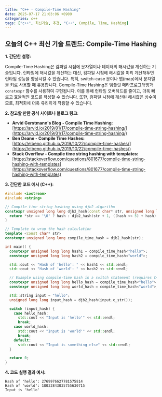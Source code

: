```yaml
---
title: "C++ - Compile-Time Hashing"
date: 2025-07-17 21:03:06 +0900
categories: c++
tags: ["c++", 최신기술, 추천, "C++", Compile, Time, Hashing]
---
```


## 오늘의 C++ 최신 기술 트렌드: **Compile-Time Hashing**

**1. 간단한 설명:**

Compile-Time Hashing은 컴파일 시점에 문자열이나 데이터의 해시값을 계산하는 기술입니다. 런타임에 해시값을 계산하는 대신, 컴파일 시점에 해시값을 미리 계산해두면 런타임 성능을 향상시킬 수 있습니다. 특히, switch-case 문이나 맵(map)에서 문자열을 키로 사용할 때 유용합니다. Compile-Time Hashing은 템플릿 메타프로그래밍과 `constexpr` 함수를 사용하여 구현됩니다. 이를 통해 런타임 오버헤드를 줄이고, 더욱 빠르고 효율적인 코드를 작성할 수 있습니다. 또한, 컴파일 시점에 계산된 해시값은 상수이므로, 최적화에 더욱 유리하게 작용할 수 있습니다.

**2. 참고할 만한 공식 사이트나 블로그 링크:**

*   **Arvid Gerstmann's Blog - Compile Time Hashing:** [https://arvid.io/2019/01/17/compile-time-string-hashing/](https://arvid.io/2019/01/17/compile-time-string-hashing/)
*   **Ben Deane - Compile Time Hashes:** [https://elbeno.github.io/2019/10/22/compile-time-hashes/](https://elbeno.github.io/2019/10/22/compile-time-hashes/)
*   **Stack Overflow - Compile time string hashing with templates:** [https://stackoverflow.com/questions/801677/compile-time-string-hashing-with-templates](https://stackoverflow.com/questions/801677/compile-time-string-hashing-with-templates)

**3. 간단한 코드 예시 (C++):**

```cpp
#include <iostream>
#include <string>

// Compile-time string hashing using djb2 algorithm
constexpr unsigned long long djb2_hash(const char* str, unsigned long long hash = 5381) {
  return *str == '\0' ? hash : djb2_hash(str + 1, ((hash << 5) + hash) + *str);
}

// Template to wrap the hash calculation
template <const char* str>
constexpr unsigned long long compile_time_hash = djb2_hash(str);

int main() {
  constexpr unsigned long long hash1 = compile_time_hash<"hello">;
  constexpr unsigned long long hash2 = compile_time_hash<"world">;

  std::cout << "Hash of 'hello': " << hash1 << std::endl;
  std::cout << "Hash of 'world': " << hash2 << std::endl;

  // Example using compile-time hash in a switch statement (requires C++17 inline variables)
  constexpr unsigned long long hello_hash = compile_time_hash<"hello">;
  constexpr unsigned long long world_hash = compile_time_hash<"world">;

  std::string input = "hello";
  unsigned long long input_hash = djb2_hash(input.c_str());

  switch (input_hash) {
    case hello_hash:
      std::cout << "Input is 'hello'" << std::endl;
      break;
    case world_hash:
      std::cout << "Input is 'world'" << std::endl;
      break;
    default:
      std::cout << "Input is something else" << std::endl;
  }

  return 0;
}
```

**4. 코드 실행 결과 예시:**

```
Hash of 'hello': 2769976627781575814
Hash of 'world': 18032843035755630715
Input is 'hello'
```

